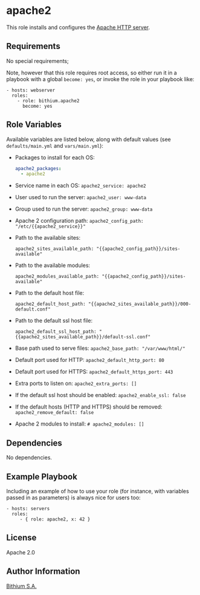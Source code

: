 apache2
=======

This role installs and configures the [Apache HTTP server](https://httpd.apache.org/).

Requirements
------------

No special requirements;

Note, however that this role requires root access, so either run it in a playbook with a global `become: yes`, or invoke the role in your playbook like:

    - hosts: webserver
      roles:
        - role: bithium.apache2
          become: yes

Role Variables
--------------

Available variables are listed below, along with default values (see `defaults/main.yml` and `vars/main.yml`):

 * Packages to install for each OS:

   ```yaml
   apache2_packages:
     - apache2
   ```

 * Service name in each OS: `apache2_service: apache2`

 * User used to run the server: `apache2_user: www-data`

 * Group used to run the server: `apache2_group: www-data`

 * Apache 2 configuration path: `apache2_config_path: "/etc/{{apache2_service}}"`

 * Path to the available sites:

   `apache2_sites_available_path: "{{apache2_config_path}}/sites-available"`

 * Path to the available modules:

   `apache2_modules_available_path: "{{apache2_config_path}}/sites-available"`

 * Path to the default host file:

   `apache2_default_host_path: "{{apache2_sites_available_path}}/000-default.conf"`

 * Path to the default ssl host file:

   `apache2_default_ssl_host_path: "{{apache2_sites_available_path}}/default-ssl.conf"`

 * Base path used to serve files: `apache2_base_path: "/var/www/html/"`

 * Default port used for HTTP: `apache2_default_http_port: 80`

 * Default port used for HTTPS: `apache2_default_https_port: 443`

 * Extra ports to listen on: `apache2_extra_ports: []`

 * If the default ssl host should be enabled: `apache2_enable_ssl: false`

 * If the default hosts (HTTP and HTTPS) should be removed: `apache2_remove_default: false`

 * Apache 2 modules to install: `# apache2_modules: []`

Dependencies
------------

No dependencies.

Example Playbook
----------------

Including an example of how to use your role (for instance, with variables
passed in as parameters) is always nice for users too:

    - hosts: servers
      roles:
         - { role: apache2, x: 42 }

License
-------

Apache 2.0

Author Information
------------------

[Bithium S.A.](https://www.bithium.com/)
